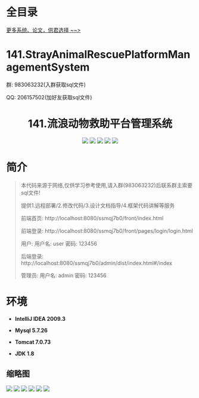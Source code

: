 # 全目录

[更多系统、论文，供君选择 ~~>](https://www.bitwise.net.cn)

# 141.StrayAnimalRescuePlatformManagementSystem

<p>群: 983063232(入群获取sql文件)</p>
<p>QQ: 206157502(加好友获取sql文件)</p>

<p><h1 align="center">141.流浪动物救助平台管理系统</h1></p>



<p align="center">
	<img src="https://img.shields.io/badge/jdk-1.8-orange.svg"/>
    <img src="https://img.shields.io/badge/spring-5.x-lightgrey.svg"/>
    <img src="https://img.shields.io/badge/springmvc-5.x-lightgrey.svg"/>
    <img src="https://img.shields.io/badge/mysql-5.x-yellow.svg"/>
    <img src="https://img.shields.io/badge/vue-3.x-blue.svg"/>
</p>

# 简介

> 本代码来源于网络,仅供学习参考使用,请入群(983063232)后联系群主索要sql文件!
>
> 提供1.远程部署/2.修改代码/3.设计文档指导/4.框架代码讲解等服务
>
> 前端首页: http://localhost:8080/ssmqj7b0/front/index.html
>
> 前端登录: http://localhost:8080/ssmqj7b0/front/pages/login/login.html
>
> 用户: 用户名: user  密码: 123456
>
> 后端登录: http://localhost:8080/ssmqj7b0/admin/dist/index.html#/index
>
> 管理员: 用户名: admin 密码: 123456




# 环境

- <b>IntelliJ IDEA 2009.3</b>

- <b>Mysql 5.7.26</b>

- <b>Tomcat 7.0.73</b>

- <b>JDK 1.8</b>




## 缩略图

![](https://bitwise.oss-cn-heyuan.aliyuncs.com/2024/9/10/04c19e7a-ff66-4df5-bc92-940720184ca6.png)
![](https://bitwise.oss-cn-heyuan.aliyuncs.com/2024/9/10/275ccc50-c298-4c5a-8ef8-3555c3af13b3.png)
![](https://bitwise.oss-cn-heyuan.aliyuncs.com/2024/9/10/a415edf5-1cf9-45a5-bbc0-80824f6d5b45.png)
![](https://bitwise.oss-cn-heyuan.aliyuncs.com/2024/9/10/6cbfb8e4-4117-44d9-8ea9-1be8cdf358e3.png)
![](https://bitwise.oss-cn-heyuan.aliyuncs.com/2024/9/10/c59ed1a3-b78c-4760-9788-7372a50da318.png)
![](https://bitwise.oss-cn-heyuan.aliyuncs.com/2024/9/10/84da15eb-1b25-41b4-ad7a-48c28414ef07.png)


